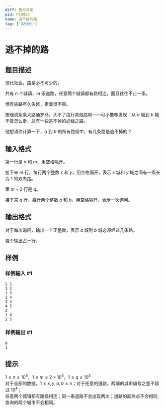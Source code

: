 ```yaml
---
diff: 暂无评定
pid: P10953
name: 逃不掉的路
tag: ['O2优化']
---
```

# 逃不掉的路
## 题目描述

现代社会，路是必不可少的。

共有 $n$ 个城镇，$m$ 条道路，任意两个城镇都有路相连，而且往往不止一条。

但有些路年久失修，走着很不爽。

按理说条条大路通罗马，大不了绕行其他路呗——可小撸却发现：从 $a$ 城到 $b$ 城不管怎么走，总有一些逃不掉的必经之路。

他想请你计算一下，$a$ 到 $b$ 的所有路径中，有几条路是逃不掉的？
## 输入格式

第一行是 $n$ 和 $m$，用空格隔开。

接下来 $m$ 行，每行两个整数 $x$ 和 $y$，用空格隔开，表示 $x$ 城和 $y$ 城之间有一条长为 $1$ 的双向路。

第 $m+2$ 行是 $q$。

接下来 $q$ 行，每行两个整数 $a$ 和 $b$，用空格隔开，表示一次询问。
## 输出格式

对于每次询问，输出一个正整数，表示 $a$ 城到 $b$ 城必须经过几条路。

每个输出占一行。
## 样例

### 样例输入 #1
```
5 5
1 2
1 3
2 4
3 4
4 5
2
1 4
2 5
```
### 样例输出 #1
```
0
1
```
## 提示

$1\le n \le 10^5$，$1\le m \le 2\times 10^5$，$1\le q \le 10^5$  
对于全部的数据，$1 \le x,y,a,b \le n$；对于任意的道路，两端的城市编号之差不超过 $10^4$；  
任意两个城镇都有路径相连；同一条道路不会出现两次；道路的起终点不会相同;查询的两个城市不会相同。
